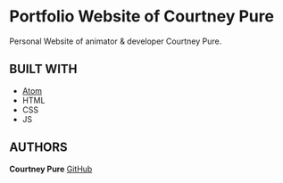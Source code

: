 # Portfolio Website of Courtney Pure
Personal Website of animator & developer Courtney Pure.

## BUILT WITH
* [Atom](https://atom.io/)
* HTML
* CSS
* JS

## AUTHORS
**Courtney Pure** [GitHub](https://github.com/courtneypure)


